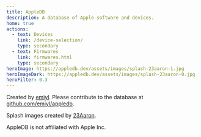 ```yaml
---
title: AppleDB
description: A database of Apple software and devices.
home: true
actions:
  - text: Devices
    link: /device-selection/
    type: secondary
  - text: Firmwares
    link: firmwares.html
    type: secondary
heroImage: https://appledb.dev/assets/images/splash-23aaron-1.jpg
heroImageDark: https://appledb.dev/assets/images/splash-23aaron-0.jpg
heroFilter: 0.3
---
```


<latestVersion osStr="macOS" :beta="true" startsWith="12" image="monterey"/>
<latestVersion osStr="macOS" :beta="true" startsWith="11" image="bigsur"/>
<latestVersion osStr="iOS" :beta="true" image="iphone"/>
<latestVersion osStr="watchOS" :beta="true" image="watch" :dark="false"/>
<latestVersion osStr="tvOS" :beta="true" image="tv" :dark="false"/>
<latestVersion osStr="macOS" :beta="false" startsWith="12" image="monterey"/>
<latestVersion osStr="macOS" :beta="false" startsWith="11" image="bigsur"/>
<latestVersion osStr="iOS" :beta="false" image="iphone"/>
<latestVersion osStr="watchOS" :beta="false" image="watch" :dark="false"/>
<latestVersion osStr="tvOS" :beta="false" image="tv" :dark="false"/>

Created by [emiyl](https://twitter.com/emiyl0). Please contribute to the database at [github.com/emiyl/appledb](https://github.com/emiyl/appledb).

Splash images created by [23Aaron](https://twitter.com/23Aaron_).

AppleDB is not affiliated with Apple Inc.